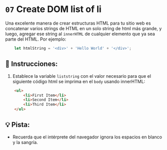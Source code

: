 # `07` Create DOM list of li

Una excelente manera de crear estructuras HTML para tu sitio web es concatenar varios strings de HTML en un solo string de html más grande, y luego, agregar ese string al `innerHTML` de cualquier elemento que ya sea parte del HTML. Por ejemplo:

```js
    let htmlString = '<div>' + 'Hello World' + '</div>';
```
## 📝 Instrucciones:

1. Establece la variable `liststring` con el valor necesario para que el siguiente código html se imprima en el `body` usando innerHTML:

```html
    <ul>
        <li>First Item</li>
        <li>Second Item</li>
        <li>Third Item</li>
    </ul>
```

## 💡 Pista:

+ Recuerda que el intérprete del navegador ignora los espacios en blanco y la sangría.